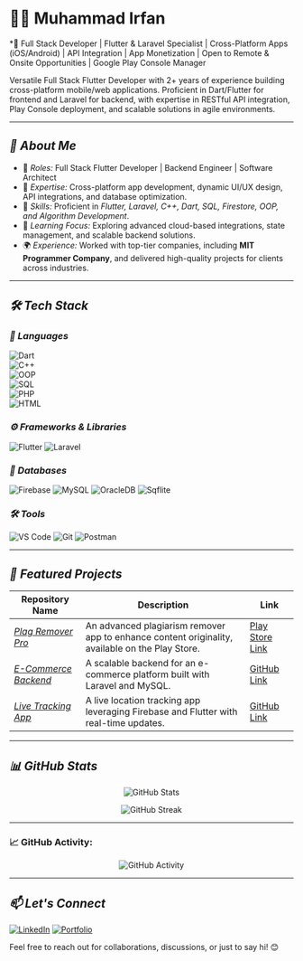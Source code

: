 # 👨‍💻 Muhammad Irfan  
*🎯 Full Stack Developer | Flutter & Laravel Specialist | Cross-Platform Apps (iOS/Android) | API Integration | App Monetization | Open to Remote & Onsite Opportunities | Google Play Console Manager

Versatile Full Stack Flutter Developer with 2+ years of experience building
 cross-platform mobile/web applications. Proficient in Dart/Flutter for frontend
 and Laravel for backend, with expertise in RESTful API integration, Play
 Console deployment, and scalable solutions in agile environments.

---

## *🧐 About Me*  
- 💼 *Roles:* Full Stack Flutter Developer | Backend Engineer | Software Architect  
- 🎨 *Expertise:* Cross-platform app development, dynamic UI/UX design, API integrations, and database optimization.  
- 🔧 *Skills:* Proficient in *Flutter, Laravel, C++, Dart, SQL, Firestore, OOP, and Algorithm Development*.  
- 🌱 *Learning Focus:* Exploring advanced cloud-based integrations, state management, and scalable backend solutions.  
- 🌍 *Experience:* Worked with top-tier companies, including **MIT Programmer Company**, and delivered high-quality projects for clients across industries.

---

## *🛠 Tech Stack*

### *🚀 Languages*
![Dart](https://img.shields.io/badge/-Dart-0175C2?style=for-the-badge&logo=dart&logoColor=white)  
![C++](https://img.shields.io/badge/-C++-00599C?style=for-the-badge&logo=cplusplus&logoColor=white)  
![OOP](https://img.shields.io/badge/-OOP-800080?style=for-the-badge)  
![SQL](https://img.shields.io/badge/-SQL-003B57?style=for-the-badge&logo=postgresql&logoColor=white)  
![PHP](https://img.shields.io/badge/-PHP-777BB4?style=for-the-badge&logo=php&logoColor=white)  
![HTML](https://img.shields.io/badge/-HTML-E34F26?style=for-the-badge&logo=html5&logoColor=white)  


### *⚙ Frameworks & Libraries*
![Flutter](https://img.shields.io/badge/-Flutter-02569B?style=for-the-badge&logo=flutter&logoColor=white)
![Laravel](https://img.shields.io/badge/-Laravel-FF2D20?style=for-the-badge&logo=laravel&logoColor=white)

### *📂 Databases*
![Firebase](https://img.shields.io/badge/-Firebase-FFCA28?style=for-the-badge&logo=firebase&logoColor=black)
![MySQL](https://img.shields.io/badge/-MySQL-4479A1?style=for-the-badge&logo=mysql&logoColor=white)
![OracleDB](https://img.shields.io/badge/-OracleDB-F80000?style=for-the-badge&logo=oracle&logoColor=white)
![Sqflite](https://img.shields.io/badge/-Sqflite-6DB33F?style=for-the-badge&logo=sqlite&logoColor=white)

### *🛠 Tools*
![VS Code](https://img.shields.io/badge/-VSCode-007ACC?style=for-the-badge&logo=visual-studio-code)
![Git](https://img.shields.io/badge/-Git-F05032?style=for-the-badge&logo=git&logoColor=white)
![Postman](https://img.shields.io/badge/-Postman-FF6C37?style=for-the-badge&logo=postman&logoColor=white)

---

## *🚀 Featured Projects*

| Repository Name                | Description                                      | Link |
|--------------------------------|--------------------------------------------------|------|
| *[Plag Remover Pro](#)*       | An advanced plagiarism remover app to enhance content originality, available on the Play Store. | [Play Store Link](https://play.google.com/store/apps/details?id=com.mit.plagremoverpro) |
| *[E-Commerce Backend](#)*     | A scalable backend for an e-commerce platform built with Laravel and MySQL. | [GitHub Link](#) |
| *[Live Tracking App](#)*      | A live location tracking app leveraging Firebase and Flutter with real-time updates. | [GitHub Link](#) |

---

## *📊 GitHub Stats*
<p align="center">
  <img src="https://github-readme-stats.vercel.app/api?username=muhammad-irfan&show_icons=true&theme=dark" alt="GitHub Stats">
</p>

<p align="center">
  <img src="https://github-readme-streak-stats.herokuapp.com/?user=muhammad-irfan&theme=dark" alt="GitHub Streak">
</p>

---

### 📈 GitHub Activity:
<p align="center">
  <img src="https://github-readme-activity-graph.vercel.app/graph?username=muhammad-irfan&theme=react&hide_border=true" alt="GitHub Activity">
</p>

---

## *📫 Let's Connect*
[![LinkedIn](https://img.shields.io/badge/-LinkedIn-blue?style=flat-square&logo=LinkedIn&logoColor=white)](https://www.linkedin.com/in/irfan-gill/) 
[![Portfolio](https://img.shields.io/badge/-Portfolio-red?style=flat-square&logo=Internet-Explorer&logoColor=white)](https://staff.mitprogrammer.com/irfan_gill)



Feel free to reach out for collaborations, discussions, or just to say hi! 😊
